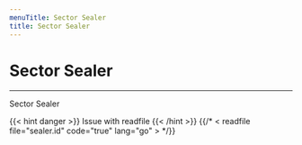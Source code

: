 ```yaml
---
menuTitle: Sector Sealer
title: Sector Sealer
---
```


# Sector Sealer
---

Sector Sealer

{{< hint danger >}}
Issue with readfile
{{< /hint >}}
{{/* < readfile file="sealer.id" code="true" lang="go" > */}}
